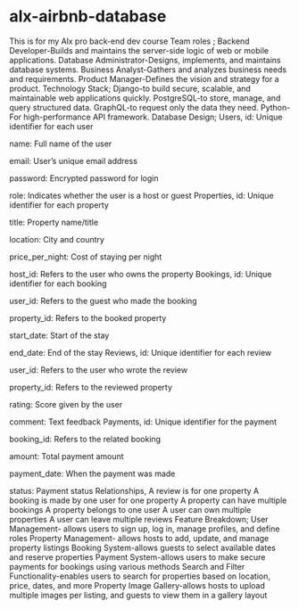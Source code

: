 # alx-airbnb-database
This is for my Alx pro back-end dev course
Team roles ;
Backend Developer-Builds and maintains the server-side logic of web or mobile applications.
Database Administrator-Designs, implements, and maintains database systems.
Business Analyst-Gathers and analyzes business needs and requirements.
Product Manager-Defines the vision and strategy for a product.
Technology Stack;
Django-to build secure, scalable, and maintainable web applications quickly.
PostgreSQL-to store, manage, and query structured data.
GraphQL-to request only the data they need.
Python-For high-performance API framework.
Database Design;
Users,
id: Unique identifier for each user

name: Full name of the user

email: User’s unique email address

password: Encrypted password for login

role: Indicates whether the user is a host or guest
 Properties,
 id: Unique identifier for each property

title: Property name/title

location: City and country

price_per_night: Cost of staying per night

host_id: Refers to the user who owns the property
Bookings,
id: Unique identifier for each booking

user_id: Refers to the guest who made the booking

property_id: Refers to the booked property

start_date: Start of the stay

end_date: End of the stay
Reviews,
id: Unique identifier for each review

user_id: Refers to the user who wrote the review

property_id: Refers to the reviewed property

rating: Score given by the user 

comment: Text feedback
Payments,
id: Unique identifier for the payment

booking_id: Refers to the related booking

amount: Total payment amount

payment_date: When the payment was made

status: Payment status
Relationships,
A review is for one property
A booking is made by one user for one property
A property can have multiple bookings
A property belongs to one user
A user can own multiple properties
A user can leave multiple reviews
Feature Breakdown;
User Management- allows users to sign up, log in, manage profiles, and define roles
Property Management- allows hosts to add, update, and manage property listings
Booking System-allows guests to select available dates and reserve properties
Payment System-allows users to make secure payments for bookings using various methods
Search and Filter Functionality-enables users to search for properties based on location, price, dates, and more
Property Image Gallery-allows hosts to upload multiple images per listing, and guests to view them in a gallery layout
